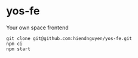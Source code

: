 # yos-fe

Your own space frontend

```
git clone git@github.com:hiendnguyen/yos-fe.git
npm ci
npm start
```